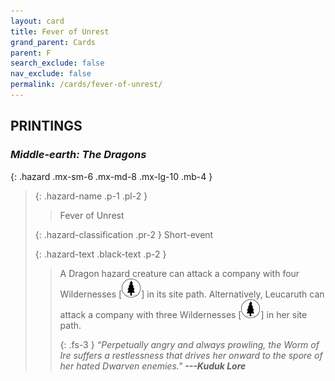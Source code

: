 ```yaml
---
layout: card
title: Fever of Unrest
grand_parent: Cards
parent: F
search_exclude: false
nav_exclude: false
permalink: /cards/fever-of-unrest/
---
```


## PRINTINGS


### _Middle-earth: The Dragons_

{: .hazard .mx-sm-6 .mx-md-8 .mx-lg-10 .mb-4 }
> {: .hazard-name .p-1 .pl-2 }
> > <div class="hazard-mp"></div>
> > <div class="card-name">Fever of Unrest</div>
>
> {: .hazard-classification .pr-2 }
> Short-event
>
> {: .hazard-text .black-text .p-2 }
> > A Dragon hazard creature can attack a company with four Wildernesses \[![](/assets/images/wilderness.svg)] in its site path. Alternatively, Leucaruth can attack a company with three Wildernesses \[![](/assets/images/wilderness.svg)] in her site path. 
> > 
> > {: .fs-3 } 
> > _“Perpetually angry and always prowling, the Worm of Ire suffers a restlessness that drives her onward to the spore of her hated Dwarven enemies."_ ***---&#65279;Kuduk Lore*** 
>
